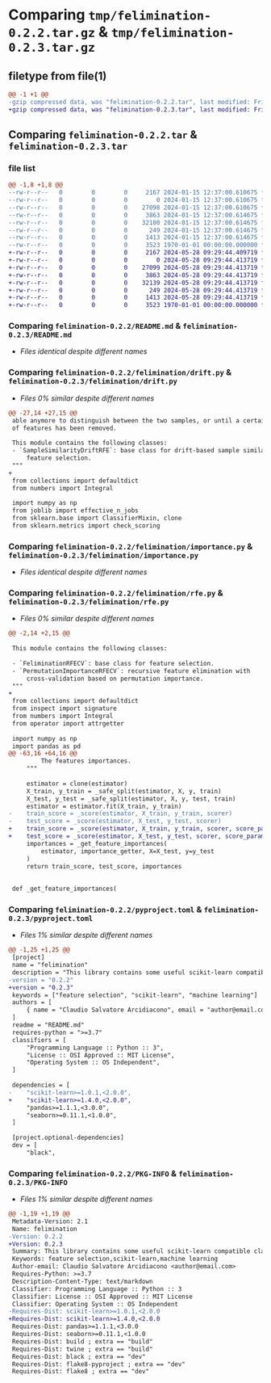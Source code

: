 # Comparing `tmp/felimination-0.2.2.tar.gz` & `tmp/felimination-0.2.3.tar.gz`

## filetype from file(1)

```diff
@@ -1 +1 @@
-gzip compressed data, was "felimination-0.2.2.tar", last modified: Fri Jan  1 00:00:00 2016, max compression
+gzip compressed data, was "felimination-0.2.3.tar", last modified: Fri Jan  1 00:00:00 2016, max compression
```

## Comparing `felimination-0.2.2.tar` & `felimination-0.2.3.tar`

### file list

```diff
@@ -1,8 +1,8 @@
--rw-r--r--   0        0        0     2167 2024-01-15 12:37:00.610675 felimination-0.2.2/README.md
--rw-r--r--   0        0        0        0 2024-01-15 12:37:00.610675 felimination-0.2.2/felimination/__init__.py
--rw-r--r--   0        0        0    27098 2024-01-15 12:37:00.610675 felimination-0.2.2/felimination/drift.py
--rw-r--r--   0        0        0     3863 2024-01-15 12:37:00.614675 felimination-0.2.2/felimination/importance.py
--rw-r--r--   0        0        0    32100 2024-01-15 12:37:00.614675 felimination-0.2.2/felimination/rfe.py
--rw-r--r--   0        0        0      249 2024-01-15 12:37:00.614675 felimination-0.2.2/felimination/utils/parallel.py
--rw-r--r--   0        0        0     1413 2024-01-15 12:37:00.614675 felimination-0.2.2/pyproject.toml
--rw-r--r--   0        0        0     3523 1970-01-01 00:00:00.000000 felimination-0.2.2/PKG-INFO
+-rw-r--r--   0        0        0     2167 2024-05-28 09:29:44.409719 felimination-0.2.3/README.md
+-rw-r--r--   0        0        0        0 2024-05-28 09:29:44.413719 felimination-0.2.3/felimination/__init__.py
+-rw-r--r--   0        0        0    27099 2024-05-28 09:29:44.413719 felimination-0.2.3/felimination/drift.py
+-rw-r--r--   0        0        0     3863 2024-05-28 09:29:44.413719 felimination-0.2.3/felimination/importance.py
+-rw-r--r--   0        0        0    32139 2024-05-28 09:29:44.413719 felimination-0.2.3/felimination/rfe.py
+-rw-r--r--   0        0        0      249 2024-05-28 09:29:44.413719 felimination-0.2.3/felimination/utils/parallel.py
+-rw-r--r--   0        0        0     1413 2024-05-28 09:29:44.413719 felimination-0.2.3/pyproject.toml
+-rw-r--r--   0        0        0     3523 1970-01-01 00:00:00.000000 felimination-0.2.3/PKG-INFO
```

### Comparing `felimination-0.2.2/README.md` & `felimination-0.2.3/README.md`

 * *Files identical despite different names*

### Comparing `felimination-0.2.2/felimination/drift.py` & `felimination-0.2.3/felimination/drift.py`

 * *Files 0% similar despite different names*

```diff
@@ -27,14 +27,15 @@
 able anymore to distinguish between the two samples, or until a certain amount
 of features has been removed.
 
 This module contains the following classes:
 - `SampleSimilarityDriftRFE`: base class for drift-based sample similarity
     feature selection.
 """
+
 from collections import defaultdict
 from numbers import Integral
 
 import numpy as np
 from joblib import effective_n_jobs
 from sklearn.base import ClassifierMixin, clone
 from sklearn.metrics import check_scoring
```

### Comparing `felimination-0.2.2/felimination/importance.py` & `felimination-0.2.3/felimination/importance.py`

 * *Files identical despite different names*

### Comparing `felimination-0.2.2/felimination/rfe.py` & `felimination-0.2.3/felimination/rfe.py`

 * *Files 0% similar despite different names*

```diff
@@ -2,14 +2,15 @@
 
 This module contains the following classes:
 
 - `FeliminationRFECV`: base class for feature selection.
 - `PermutationImportanceRFECV`: recursive feature elimination with
     cross-validation based on permutation importance.
 """
+
 from collections import defaultdict
 from inspect import signature
 from numbers import Integral
 from operator import attrgetter
 
 import numpy as np
 import pandas as pd
@@ -63,16 +64,16 @@
         The features importances.
     """
 
     estimator = clone(estimator)
     X_train, y_train = _safe_split(estimator, X, y, train)
     X_test, y_test = _safe_split(estimator, X, y, test, train)
     estimator = estimator.fit(X_train, y_train)
-    train_score = _score(estimator, X_train, y_train, scorer)
-    test_score = _score(estimator, X_test, y_test, scorer)
+    train_score = _score(estimator, X_train, y_train, scorer, score_params=None)
+    test_score = _score(estimator, X_test, y_test, scorer, score_params=None)
     importances = _get_feature_importances(
         estimator, importance_getter, X=X_test, y=y_test
     )
     return train_score, test_score, importances
 
 
 def _get_feature_importances(
```

### Comparing `felimination-0.2.2/pyproject.toml` & `felimination-0.2.3/pyproject.toml`

 * *Files 1% similar despite different names*

```diff
@@ -1,25 +1,25 @@
 [project]
 name = "felimination"
 description = "This library contains some useful scikit-learn compatible classes for feature selection."
-version = "0.2.2"
+version = "0.2.3"
 keywords = ["feature selection", "scikit-learn", "machine learning"]
 authors = [
     { name = "Claudio Salvatore Arcidiacono", email = "author@email.com" }
 ]
 readme = "README.md"
 requires-python = ">=3.7"
 classifiers = [
     "Programming Language :: Python :: 3",
     "License :: OSI Approved :: MIT License",
     "Operating System :: OS Independent",
 ]
 
 dependencies = [
-    "scikit-learn>=1.0.1,<2.0.0",
+    "scikit-learn>=1.4.0,<2.0.0",
     "pandas>=1.1.1,<3.0.0",
     "seaborn>=0.11.1,<1.0.0",
 ]
 
 [project.optional-dependencies]
 dev = [
     "black",
```

### Comparing `felimination-0.2.2/PKG-INFO` & `felimination-0.2.3/PKG-INFO`

 * *Files 1% similar despite different names*

```diff
@@ -1,19 +1,19 @@
 Metadata-Version: 2.1
 Name: felimination
-Version: 0.2.2
+Version: 0.2.3
 Summary: This library contains some useful scikit-learn compatible classes for feature selection.
 Keywords: feature selection,scikit-learn,machine learning
 Author-email: Claudio Salvatore Arcidiacono <author@email.com>
 Requires-Python: >=3.7
 Description-Content-Type: text/markdown
 Classifier: Programming Language :: Python :: 3
 Classifier: License :: OSI Approved :: MIT License
 Classifier: Operating System :: OS Independent
-Requires-Dist: scikit-learn>=1.0.1,<2.0.0
+Requires-Dist: scikit-learn>=1.4.0,<2.0.0
 Requires-Dist: pandas>=1.1.1,<3.0.0
 Requires-Dist: seaborn>=0.11.1,<1.0.0
 Requires-Dist: build ; extra == "build"
 Requires-Dist: twine ; extra == "build"
 Requires-Dist: black ; extra == "dev"
 Requires-Dist: flake8-pyproject ; extra == "dev"
 Requires-Dist: flake8 ; extra == "dev"
```

